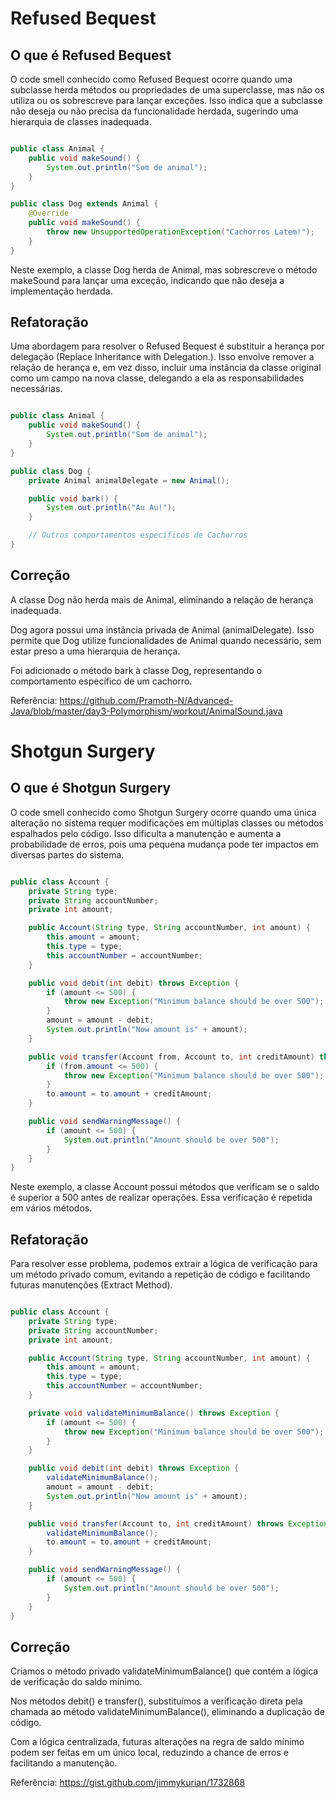 # Refused Bequest

## O que é Refused Bequest

O code smell conhecido como Refused Bequest ocorre quando uma subclasse herda métodos ou propriedades de uma superclasse, mas não os utiliza ou os sobrescreve para lançar exceções. Isso indica que a subclasse não deseja ou não precisa da funcionalidade herdada, sugerindo uma hierarquia de classes inadequada.

```java

public class Animal {
    public void makeSound() {
        System.out.println("Som de animal");
    }
}

public class Dog extends Animal {
    @Override
    public void makeSound() {
        throw new UnsupportedOperationException("Cachorros Latem!");
    }
}

```

Neste exemplo, a classe Dog herda de Animal, mas sobrescreve o método makeSound para lançar uma exceção, indicando que não deseja a implementação herdada.

## Refatoração

Uma abordagem para resolver o Refused Bequest é substituir a herança por delegação (Replace Inheritance with Delegation.). Isso envolve remover a relação de herança e, em vez disso, incluir uma instância da classe original como um campo na nova classe, delegando a ela as responsabilidades necessárias.

```java

public class Animal {
    public void makeSound() {
        System.out.println("Som de animal");
    }
}

public class Dog {
    private Animal animalDelegate = new Animal();

    public void bark() {
        System.out.println("Au Au!");
    }

    // Outros comportamentos específicos de Cachorros
}

```

## Correção

A classe Dog não herda mais de Animal, eliminando a relação de herança inadequada.

Dog agora possui uma instância privada de Animal (animalDelegate). Isso permite que Dog utilize funcionalidades de Animal quando necessário, sem estar preso a uma hierarquia de herança.

Foi adicionado o método bark à classe Dog, representando o comportamento específico de um cachorro.


Referência: https://github.com/Pramoth-N/Advanced-Java/blob/master/day3-Polymorphism/workout/AnimalSound.java


# Shotgun Surgery

## O que é Shotgun Surgery

O code smell conhecido como Shotgun Surgery ocorre quando uma única alteração no sistema requer modificações em múltiplas classes ou métodos espalhados pelo código. Isso dificulta a manutenção e aumenta a probabilidade de erros, pois uma pequena mudança pode ter impactos em diversas partes do sistema.

```java

public class Account {
    private String type;
    private String accountNumber;
    private int amount;

    public Account(String type, String accountNumber, int amount) {
        this.amount = amount;
        this.type = type;
        this.accountNumber = accountNumber;
    }

    public void debit(int debit) throws Exception {
        if (amount <= 500) {
            throw new Exception("Minimum balance should be over 500");
        }
        amount = amount - debit;
        System.out.println("Now amount is" + amount);
    }

    public void transfer(Account from, Account to, int creditAmount) throws Exception {
        if (from.amount <= 500) {
            throw new Exception("Minimum balance should be over 500");
        }
        to.amount = to.amount + creditAmount;
    }

    public void sendWarningMessage() {
        if (amount <= 500) {
            System.out.println("Amount should be over 500");
        }
    }
}

```

Neste exemplo, a classe Account possui métodos que verificam se o saldo é superior a 500 antes de realizar operações. Essa verificação é repetida em vários métodos.

## Refatoração

Para resolver esse problema, podemos extrair a lógica de verificação para um método privado comum, evitando a repetição de código e facilitando futuras manutenções (Extract Method).

```java

public class Account {
    private String type;
    private String accountNumber;
    private int amount;

    public Account(String type, String accountNumber, int amount) {
        this.amount = amount;
        this.type = type;
        this.accountNumber = accountNumber;
    }

    private void validateMinimumBalance() throws Exception {
        if (amount <= 500) {
            throw new Exception("Minimum balance should be over 500");
        }
    }

    public void debit(int debit) throws Exception {
        validateMinimumBalance();
        amount = amount - debit;
        System.out.println("Now amount is" + amount);
    }

    public void transfer(Account to, int creditAmount) throws Exception {
        validateMinimumBalance();
        to.amount = to.amount + creditAmount;
    }

    public void sendWarningMessage() {
        if (amount <= 500) {
            System.out.println("Amount should be over 500");
        }
    }
}

```

## Correção

Criamos o método privado validateMinimumBalance() que contém a lógica de verificação do saldo mínimo.

Nos métodos debit() e transfer(), substituímos a verificação direta pela chamada ao método validateMinimumBalance(), eliminando a duplicação de código.

Com a lógica centralizada, futuras alterações na regra de saldo mínimo podem ser feitas em um único local, reduzindo a chance de erros e facilitando a manutenção.

Referência: https://gist.github.com/jimmykurian/1732868
